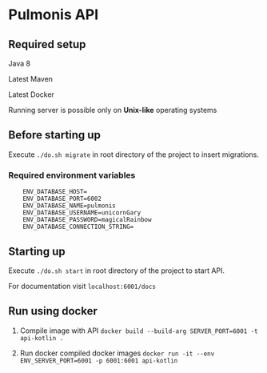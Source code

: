 # Pulmonis API

## Required setup
Java 8

Latest Maven

Latest Docker

Running server is possible only on **Unix-like** operating systems

## Before starting up
Execute `./do.sh migrate` in root directory of the project to insert migrations.

### Required environment variables
        ENV_DATABASE_HOST=
        ENV_DATABASE_PORT=6002
        ENV_DATABASE_NAME=pulmonis
        ENV_DATABASE_USERNAME=unicornGary
        ENV_DATABASE_PASSWORD=magicalRainbow
        ENV_DATABASE_CONNECTION_STRING=
## Starting up

Execute `./do.sh start` in root directory of the project to start API.

For documentation visit `localhost:6001/docs`

## Run using docker

1. Compile image with API
`docker build --build-arg SERVER_PORT=6001 -t api-kotlin .`

2. Run docker compiled docker images
`docker run -it --env ENV_SERVER_PORT=6001 -p 6001:6001 api-kotlin`
